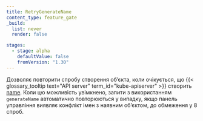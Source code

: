 ```yaml
---
title: RetryGenerateName
content_type: feature_gate
_build:
  list: never
  render: false

stages:
  - stage: alpha
    defaultValue: false
    fromVersion: "1.30"
---
```


Дозволяє повторити спробу створення обʼєкта, коли очікується, що {{< glossary_tooltip text="API server" term_id="kube-apiserver" >}} створить [name](/uk/docs/concepts/overview/working-with-objects/names/#names). Коли цю можливість увімкнено, запити з використанням `generateName` автоматично повторюються у випадку, якщо панель управління виявляє конфлікт імен з наявним обʼєктом, до обмеження у 8 спроб.
